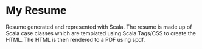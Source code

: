 # My Resume

Resume generated and represented with Scala. The resume is made up of Scala case classes which are templated using Scala Tags/CSS to create the HTML. The HTML is then rendered to a PDF using spdf. 
